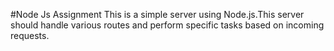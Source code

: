 #Node Js Assignment
This is a simple server using Node.js.This server should handle various routes and perform specific tasks based on incoming requests.
